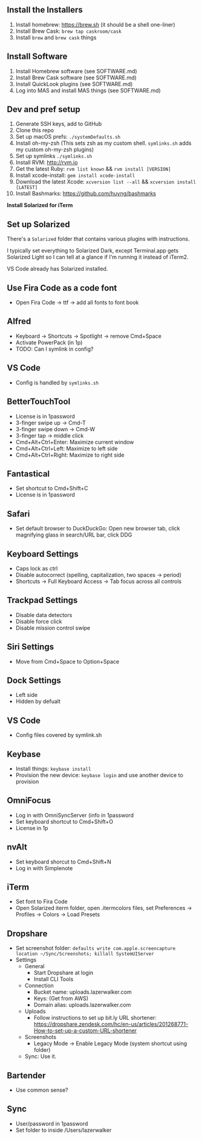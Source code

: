 ## Install the Installers

1. Install homebrew: https://brew.sh (it should be a shell one-liner)
2. Install Brew Cask: `brew tap caskroom/cask`
3. Install `brew` and `brew cask` things

## Install Software
1. Install Homebrew software (see SOFTWARE.md)
2. Install Brew Cask software (see SOFTWARE.md)
3. Install QuickLook plugins (see SOFTWARE.md)
4. Log into MAS and install MAS things (see SOFTWARE.md)

## Dev and pref setup
1. Generate SSH keys, add to GitHub
2. Clone this repo
3. Set up macOS prefs: `./systemDefaults.sh`
4. Install oh-my-zsh (This sets zsh as my custom shell. `symlinks.sh` adds my custom oh-my-zsh plugins)
5. Set up symlinks `./symlinks.sh`
6. Install RVM: http://rvm.io
7. Get the latest Ruby: `rvm list known` && `rvm install [VERSION]`
8. Install xcode-install: `gem install xcode-install`
9. Download the latest Xcode: `xcversion list --all` && `xcversion install [LATEST]`
10. Install Bashmarks: https://github.com/huyng/bashmarks


**Install Solarized for iTerm** 

## Set up Solarized
There's a `Solarized` folder that contains various plugins with instructions.

I typically set everything to Solarized Dark, except Terminal.app gets Solarized Light so I can tell at a glance if I'm running it instead of iTerm2.

VS Code already has Solarized installed.

## Use Fira Code as a code font

* Open Fira Code -> ttf -> add all fonts to font book

## Alfred
* Keyboard -> Shortcuts -> Spotlight -> remove Cmd+Space
* Activate PowerPack (in 1p)
* TODO: Can I symlink in config?

## VS Code
* Config is handled by `symlinks.sh`

## BetterTouchTool
* License is in 1password
* 3-finger swipe up -> Cmd-T
* 3-finger swipe down -> Cmd-W
* 3-finger tap -> middle click
* Cmd+Alt+Ctrl+Enter: Maximize current window
* Cmd+Alt+Ctrl+Left: Maximize to left side
* Cmd+Alt+Ctrl+Right: Maximize to right side

## Fantastical
* Set shortcut to Cmd+Shift+C
* License is in 1password

## Safari
* Set default browser to DuckDuckGo: Open new browser tab, click magnifying glass in search/URL bar, click DDG

## Keyboard Settings
* Caps lock as ctrl
* Disable autocorrect (spelling, capitalization, two spaces -> period)
* Shortcuts -> Full Keyboard Access -> Tab focus across all controls

## Trackpad Settings
* Disable data detectors
* Disable force click
* Disable mission control swipe

## Siri Settings
* Move from Cmd+Space to Option+Space

## Dock Settings
* Left side
* Hidden by defualt

## VS Code
* Config files covered by symlink.sh

## Keybase
* Install things: `keybase install`
* Provision the new device: `keybase login` and use another device to provision

## OmniFocus
* Log in with OmniSyncServer (info in 1password
* Set keyboard shortcut to Cmd+Shift+O
* License in 1p

## nvAlt
* Set keyboard shorcut to Cmd+Shift+N
* Log in with Simplenote

## iTerm
* Set font to Fira Code
* Open Solarized iterm folder, open .itermcolors files, set Preferences -> Profiles -> Colors -> Load Presets

## Dropshare
* Set screenshot folder: `defaults write com.apple.screencapture location ~/Sync/Screenshots; killall SystemUIServer`
* Settings
    * General
        * Start Dropshare at login
        * Install CLI Tools
    * Connection
        * Bucket name: uploads.lazerwalker.com
        * Keys: (Get from AWS)
        * Domain alias: uploads.lazerwalker.com
    * Uploads
        * Follow instructions to set up bit.ly URL shortener: https://dropshare.zendesk.com/hc/en-us/articles/201268771-How-to-set-up-a-custom-URL-shortener
    * Screenshots
        * Legacy Mode -> Enable Legacy Mode (system shortcut using folder)
    * Sync: Use it.
    

## Bartender
* Use common sense?

## Sync
* User/password in 1password
* Set folder to inside /Users/lazerwalker
